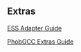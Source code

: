 ## Extras

[ESS Adapter Guide](For_Users/Extras_Guides/ESS_Adapter.md)

[PhobGCC Extras Guide](For_Users/Extras_Guides/Phob_Extras_Guide.md)
